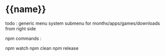 # {{name}}

todo :
generic menu system
submenu for months/apps/games/downloads from right side

npm commands :

npm watch
npm clean
npm release
